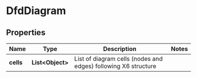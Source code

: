 # DfdDiagram

## Properties
Name | Type | Description | Notes
------------ | ------------- | ------------- | -------------
**cells** | **List&lt;Object&gt;** | List of diagram cells (nodes and edges) following X6 structure | 
